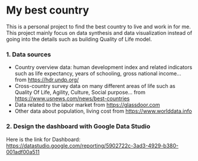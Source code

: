 # My best country
This is a personal project to find the best country to live and work in for me. This project mainly focus on data synthesis and data visualization instead of going into the details such as building Quality of Life model.

### 1. Data sources
- Country overview data: human development index and related indicators such as life expectancy, years of schooling, gross national income... from https://hdr.undp.org/
- Cross-country survey data on many different areas of life such as Quality Of Life, Agility, Culture, Social purpose... from https://www.usnews.com/news/best-countries
- Data related to the labor market from https://glassdoor.com
- Other data about population, living cost from https://www.worlddata.info
### 2. Design the dashboard with Google Data Studio
Here is the link for Dashboard: https://datastudio.google.com/reporting/5902722c-3ad3-4929-b380-001adf00a511